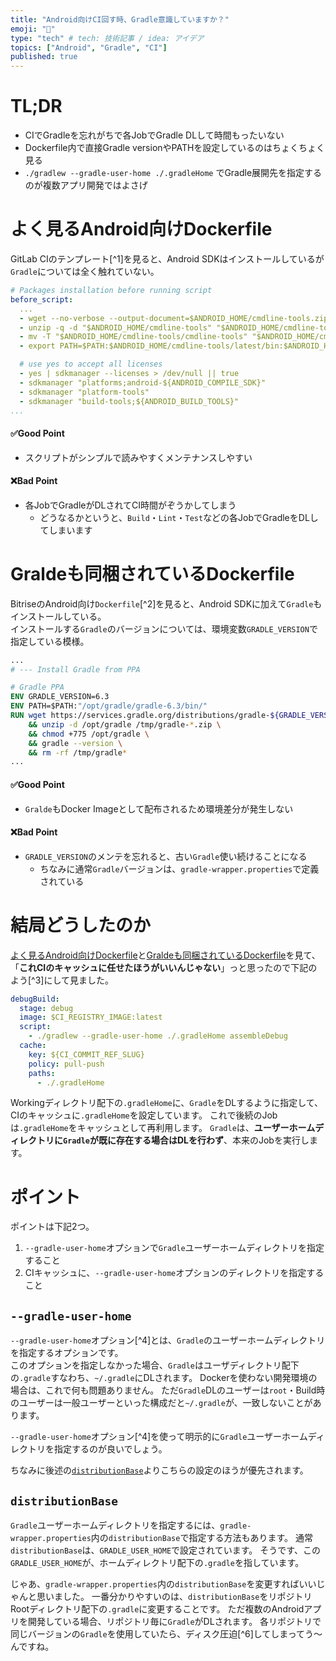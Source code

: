 ```yaml
---
title: "Android向けCI回す時、Gradle意識していますか？"
emoji: "🔨"
type: "tech" # tech: 技術記事 / idea: アイデア
topics: ["Android", "Gradle", "CI"]
published: true
---
```


# TL;DR

- CIでGradleを忘れがちで各JobでGradle DLして時間もったいない
- Dockerfile内で直接Gradle versionやPATHを設定しているのはちょくちょく見る
- `./gradlew --gradle-user-home ./.gradleHome` でGradle展開先を指定するのが複数アプリ開発ではよさげ

# よく見るAndroid向けDockerfile

GitLab CIのテンプレート[^1]を見ると、Android SDKはインストールしているが`Gradle`については全く触れていない。

```yml
# Packages installation before running script
before_script:
  ...
  - wget --no-verbose --output-document=$ANDROID_HOME/cmdline-tools.zip https://dl.google.com/android/repository/commandlinetools-linux-${ANDROID_SDK_TOOLS}_latest.zip
  - unzip -q -d "$ANDROID_HOME/cmdline-tools" "$ANDROID_HOME/cmdline-tools.zip"
  - mv -T "$ANDROID_HOME/cmdline-tools/cmdline-tools" "$ANDROID_HOME/cmdline-tools/tools"
  - export PATH=$PATH:$ANDROID_HOME/cmdline-tools/latest/bin:$ANDROID_HOME/cmdline-tools/tools/bin

  # use yes to accept all licenses
  - yes | sdkmanager --licenses > /dev/null || true
  - sdkmanager "platforms;android-${ANDROID_COMPILE_SDK}"
  - sdkmanager "platform-tools"
  - sdkmanager "build-tools;${ANDROID_BUILD_TOOLS}"
...
```

#### ✅Good Point

- スクリプトがシンプルで読みやすくメンテナンスしやすい

#### ❌Bad Point

- 各JobでGradleがDLされてCI時間がぞうかしてしまう
  - どうなるかというと、`Build`・`Lint`・`Test`などの各JobでGradleをDLしてしまいます

# Graldeも同梱されているDockerfile

BitriseのAndroid向け`Dockerfile`[^2]を見ると、Android SDKに加えて`Gradle`もインストールしている。  
インストールする`Gradle`のバージョンについては、環境変数`GRADLE_VERSION`で指定している模様。

```Dockerfile
...
# --- Install Gradle from PPA

# Gradle PPA
ENV GRADLE_VERSION=6.3
ENV PATH=$PATH:"/opt/gradle/gradle-6.3/bin/"
RUN wget https://services.gradle.org/distributions/gradle-${GRADLE_VERSION}-bin.zip -P /tmp \
    && unzip -d /opt/gradle /tmp/gradle-*.zip \
    && chmod +775 /opt/gradle \
    && gradle --version \
    && rm -rf /tmp/gradle*
...
```

#### ✅Good Point

- `Gralde`もDocker Imageとして配布されるため環境差分が発生しない

#### ❌Bad Point

- `GRADLE_VERSION`のメンテを忘れると、古い`Gradle`使い続けることになる
  - ちなみに通常`Gradle`バージョンは、`gradle-wrapper.properties`で定義されている

# 結局どうしたのか

[よく見るAndroid向けDockerfile](#よく見るandroid向けdockerfile)と[Graldeも同梱されているDockerfile](#graldeも同梱されているdockerfile)を見て、
「**これCIのキャッシュに任せたほうがいいんじゃない**」っと思ったので下記のよう[^3]にして見ました。

```yml
debugBuild:
  stage: debug
  image: $CI_REGISTRY_IMAGE:latest
  script:
    - ./gradlew --gradle-user-home ./.gradleHome assembleDebug
  cache:
    key: ${CI_COMMIT_REF_SLUG}
    policy: pull-push
    paths:
      - ./.gradleHome
```

Workingディレクトリ配下の`.gradleHome`に、`Gradle`をDLするように指定して、CIのキャッシュに`.gradleHome`を設定しています。
これで後続のJobは`.gradleHome`をキャッシュとして再利用します。
`Gradle`は、**ユーザーホームディレクトリに`Gradle`が既に存在する場合はDLを行わず**、本来のJobを実行します。

# ポイント

ポイントは下記2つ。

1. `--gradle-user-home`オプションで`Gradle`ユーザーホームディレクトリを指定すること
2. CIキャッシュに、`--gradle-user-home`オプションのディレクトリを指定すること

## `--gradle-user-home`

`--gradle-user-home`オプション[^4]とは、`Gradle`のユーザーホームディレクトリを指定するオプションです。  
このオプションを指定しなかった場合、`Gradle`はユーザディレクトリ配下の`.gradle`すなわち、`~/.gradle`にDLされます。
Dockerを使わない開発環境の場合は、これで何も問題ありません。
ただ`Gradle`DLのユーザーは`root`・Build時のユーザーは一般ユーザーといった構成だと`~/.gradle`が、一致しないことがあります。

`--gradle-user-home`オプション[^4]を使って明示的に`Gradle`ユーザーホームディレクトリを指定するのが良いでしょう。

ちなみに後述の[`distributionBase`](#distributionbase)よりこちらの設定のほうが優先されます。

## `distributionBase`

`Gradle`ユーザーホームディレクトリを指定するには、`gradle-wrapper.properties`内の`distributionBase`で指定する方法もあります。
通常`distributionBase`は、`GRADLE_USER_HOME`で設定されています。
そうです、この`GRADLE_USER_HOME`が、ホームディレクトリ配下の`.gradle`を指しています。

じゃあ、`gradle-wrapper.properties`内の`distributionBase`を変更すればいいじゃんと思いました。
一番分かりやすいのは、`distributionBase`をリポジトリRootディレクトリ配下の`.gradle`に変更することです。
ただ複数のAndroidアプリを開発している場合、リポジトリ毎に`Gradle`がDLされます。
各リポジトリで同じバージョンの`Gradle`を使用していたら、ディスク圧迫[^6]してしまってう〜んですね。
